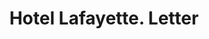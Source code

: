 ---
doi: 10.7916/D85M7HVV
date_other: '1880'
date_other_textual: 1880-1889
form: correspondence
genre:
- Letters (correspondence)
name:
- Hotel Lafayette
object_in_context_url: https://biggert.cul.columbia.edu/items/view/ave_biggert_01410
subject_hierarchical_geographic:
- Philadelphia, Pennsylvania, United States
subject_name:
- Hotel Lafayette
title: Hotel Lafayette. Letter
sort_title: Hotel Lafayette. Letter
call_number: ave_biggert_01410
coordinates:
- 40.00944444444445,-75.13333333333334
pid: ave_biggert_01410
identifiers: ave_biggert_01410
thumbnail: https://derivativo-2.library.columbia.edu/iiif/2/ldpd:344687/full/!256,256/0/native.jpg
permalink: /biggert/ave_biggert_01410/
layout: iiif-image-page
---